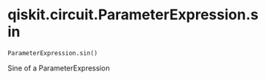 # qiskit.circuit.ParameterExpression.sin

`ParameterExpression.sin()`

Sine of a ParameterExpression

